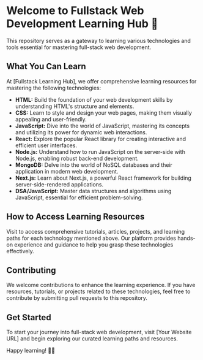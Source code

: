 # Welcome to Fullstack Web Development Learning Hub 🚀

This repository serves as a gateway to learning various technologies and tools essential for mastering full-stack web development.

## What You Can Learn

At [Fullstack Learning Hub], we offer comprehensive learning resources for mastering the following technologies:

- **HTML:** Build the foundation of your web development skills by understanding HTML's structure and elements.
- **CSS:** Learn to style and design your web pages, making them visually appealing and user-friendly.
- **JavaScript:** Dive into the world of JavaScript, mastering its concepts and utilizing its power for dynamic web interactions.
- **React:** Explore the popular React library for creating interactive and efficient user interfaces.
- **Node.js:** Understand how to run JavaScript on the server-side with Node.js, enabling robust back-end development.
- **MongoDB:** Delve into the world of NoSQL databases and their application in modern web development.
- **Next.js:** Learn about Next.js, a powerful React framework for building server-side-rendered applications.
- **DSA/JavaScript:** Master data structures and algorithms using JavaScript, essential for efficient problem-solving.

## How to Access Learning Resources

Visit  to access comprehensive tutorials, articles, projects, and learning paths for each technology mentioned above. Our platform provides hands-on experience and guidance to help you grasp these technologies effectively.

## Contributing

We welcome contributions to enhance the learning experience. If you have resources, tutorials, or projects related to these technologies, feel free to contribute by submitting pull requests to this repository.

## Get Started

To start your journey into full-stack web development, visit [Your Website URL] and begin exploring our curated learning paths and resources.

Happy learning! 🌟✨
